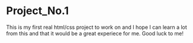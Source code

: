 # Project_No.1
This is my first real html/css project to work on and I hope I can learn a lot from this and that it would be a great experiece for me.
Good luck to me!